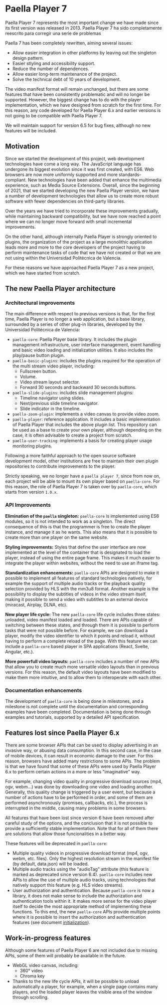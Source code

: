 # Paella Player 7

Paella Player 7 represents the most important change we have made since its first version was released in 2013. Paella Player 7 ha sido completamente reescrito para corregir una serie de problemas

Paella 7 has been completely rewritten, aiming several issues:

- Allow easier integration in other platforms by leaving out the singleton design pattern.
- Easier stlyling and accessibility support.
- Reduce the number of dependences.
- Allow easier long-term maintenance of the project.
- Solve the technical debt of 10 years of development.

The video manifest format will remain unchanged, but there are some features that have been consistently problematic and will no longer be supported. However, the biggest change has to do with the player implementation, which we have designed from scratch for the first time. For this reason, any code developed for Paella Player 6.x and earlier versions is not going to be compatible with Paella Player 7. 

We will maintain support for version 6.5 for bug fixes, although no new features will be included.

## Motivation

Since we started the development of this project, web development technologies have come a long way. The JavaScript language has undergone its biggest evolution since it was first created, with ES6. Web browsers are now more uniformly supported and more standards-compliant. New technologies have been added that enhance the multimedia experience, such as Media Source Extensions. Overall, since the beginning of 2021, that we started developing the new Paella Player version, we have a number of development technologies that allow us to create more robust software with fewer dependencies on third-party libraries.

Over the years we have tried to incorporate these improvements gradually, while maintaining backward compatibility, but we have now reached a point where we can no longer move forward with small incremental improvements.

On the other hand, although internally Paella Player is strongly oriented to plugins, the organization of the project as a large monolithic application leads more and more to the core developers of the project having to perform maintenance tasks of code that we have not created or that we are not using within the Universidad Politécnica de Valencia.

For these reasons we have approached Paella Player 7 as a new project, which we have started from scratch.

## The new Paella Player architecture

### Architectural improvements

The main difference with respect to previous versions is that, for the first time, Paella Player is no longer a web application, but a base library, surrounded by a series of other plug-in libraries, developed by the Universidad Politécnica de Valencia:

- `paella-core`: Paella Player base library. It includes the plugin management infrastructure, user interface management, event handling and basic video loading and initialization utilities. It also includes the play/pause button plugin.
- `paella-basic-plugins`: includes the plugins required for the operation of the multi stream video player, including:
  * Fullscreen button.
  * Volume.
  * Video stream layout selector.
  * Forward 30 seconds and backward 30 seconds buttons.
- `paella-slide-plugins`: includes slide management plugins:
  * Timeline navigator using slides.
  * Next/previous slide timeline navigator.
  * Slide indicator in the timeline.
- `paella-zoom-plugin`: implements a video canvas to provide video zoom.
- `paella-player`: reference application. It includes a basic implementation of Paella Player that includes the above plugin list. This repository can be used as a base to create your own player, although depending on the case, it is often advisable to create a project from scratch.
- `paella-user-tracking`: implements a basis for creating player usage monitoring plugins.

Following a more faithful approach to the open source software development model, other institutions are free to maintain their own plugin repositories to contribute improvements to the player.

Strictly speaking, we no longer have a `paella player 7`, since from now on, each project will be able to mount its own player based on `paella-core`. For this reason, the role of Paella Player 7 is taken over by `paella-core`, which starts from version `1.0.x`.

### API Improvements

**Elimination of the `paella` singleton:** `paella-core` is implemented using ES6 modules, so it is not intended to work as a singleton. The direct consequence of this is that the programmer is free to create the player instance, and manage it as he wants. This also means that it is possible to create more than one player on the same website.

**Styling improvements:** Styles that define the user interface are now implemented at the level of the container that is designated to load the player, instead of using the entire page frame. This makes it much easier to integrate the player within websites, without the need to use an iframe tag.

**Standardization enhancements:** `paella-core` APIs are designed to make it possible to implement all features of standard technologies natively, for example the support of multiple audio tracks or the playback quality selection provided by HLS with the mm3u8 format. Another example is the possibility to display the subtitles of videos in the video stream itself, making it possible to send a video with subtitles to an external device (miracast, Airplay, DLNA, etc).

**New player life cycle:** The new `paella-core` life cycle includes three states: unloaded, video manifest loaded and loaded. There are APIs capable of switching between these states, and through them it is possible to perform tasks that were not possible before. For example, we can download a player, modify the video identifier to which it points and reload it, without having to perform a complete reload of the page. With this feature we can include a `paella-core` based player in SPA applications (React, Svelte, Angular, etc.).

**More powerfull video layouts:** `paella-core` includes a number of new APIs that allow you to create much more versatile video layouts than in previous versions. For this reason, the default video layouts have been modified to make them more intuitive, and to allow them to interoperate with each other.


### Documentation enhancements

The development of `paella-core` is being done in milestones, and a milestone is not complete until the documentation and corresponding examples have been completed. Documentation is being done through examples and tutorials, supported by a detailed API specification.



## Features lost since Paella Player 6.x

There are some browser APIs that can be used to display advertising in an invasive way, or abusing data consumption. In this second case, in the case of mobile devices, it can result in economic damage to the user. For this reason, browsers have added many restrictions to some APIs. The problem is that we have found that some of these APIs were used by Paella Player 6.x to perform certain actions in a more or less "imaginative" way.

For example, changing video quality in progressive download sources (mp4, ogv, webm...) was done by downloading one video and loading another. Generally, this quality change is triggered by a user event, but because a number of actions have to be performed in order, and some of them are performed asynchronously (promises, callbacks, etc.), the process is interrupted in the middle, causing many problems in some browsers.

All features that have been lost since version 6 have been removed after careful study of the options, and the conclusion that it is not possible to provide a sufficiently stable implementation. Note that for all of them there are solutions that allow those funcionalities in a better way.

These features will be deprecated in `paella-core`:

- Multiple quality videos in progressive download format (mp4, ogv, webm, etc. files). Only the highest resolution stream in the manifest file (by default, data.json) will be loaded.
- Multiple audio tracks using the "audioTag" attribute (this feature is marked as deprecated since version 6.4). `paella-core` includes new APIs to allow the use of multiple audio tracks, using technologies that natively support this feature (e.g. HLS video streams).
- User authorization and authentication. Because `paella-core` is now a library, it does not make sense to include the authorization and authentication tools within it. It makes more sense for the video player itself to decide the most appropriate method of implementing these functions. To this end, the new `paella-core` APIs provide multiple points where it is possible to insert the authorization and authentication features (see document [initialization](initialization.md)).


## Work-in-progress features 

Although some features of Paella Player 6 are not included due to missing APIs, some of them will probably be available in the future.

- WebGL video canvas, including:
  * 360° video
  * Chroma key
- Thanks to the new life cycle APIs, it will be possible to unload automatically a player, for example, when a single page contains many players, and the loaded player leaves the visible area of the window through scrolling.


